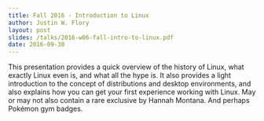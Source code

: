 ```yaml
---
title: Fall 2016 - Introduction to Linux
author: Justin W. Flory
layout: post
slides: /talks/2016-w06-fall-intro-to-linux.pdf
date: 2016-09-30
---
```


This presentation provides a quick overview of the history of Linux, what exactly Linux even is, and what all the hype is. It also provides a light introduction to the concept of distributions and desktop environments, and also explains how you can get your first experience working with Linux. May or may not also contain a rare exclusive by Hannah Montana. And perhaps Pokémon gym badges.

